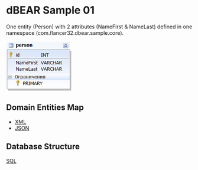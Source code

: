 # dBEAR Sample 01

One entity (Person) with 2 attributes (NameFirst & NameLast) defined in one namespace (com.flancer32.dbear.sample.core). 

![sample 01](sample_01.png)


## Domain Entities Map

* [XML](sample_01.dem.xml)
* [JSON](sample_01.dem.json)


## Database Structure

[SQL](sample_01.sql)